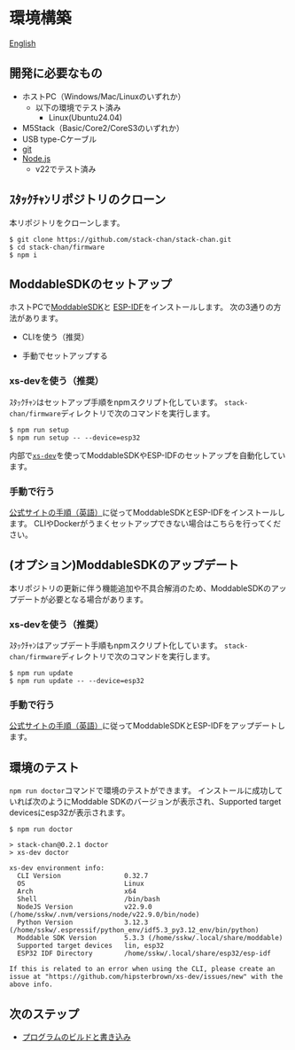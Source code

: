 # 環境構築

[English](./getting-started.md)

## 開発に必要なもの

* ホストPC（Windows/Mac/Linuxのいずれか）
    * 以下の環境でテスト済み
        * Linux(Ubuntu24.04)
* M5Stack（Basic/Core2/CoreS3のいずれか）
* USB type-Cケーブル
* [git](https://git-scm.com/)
* [Node.js](https://nodejs.org/en/)
    * v22でテスト済み

## ｽﾀｯｸﾁｬﾝリポジトリのクローン

本リポジトリをクローンします。

```console
$ git clone https://github.com/stack-chan/stack-chan.git
$ cd stack-chan/firmware
$ npm i
```

## ModdableSDKのセットアップ

ホストPCで[ModdableSDK](https://github.com/Moddable-OpenSource/moddable)と
[ESP-IDF](https://docs.espressif.com/projects/esp-idf/en/latest/esp32/get-started/index.html)をインストールします。
次の3通りの方法があります。

- CLIを使う（推奨）
<!-- - Dockerイメージを使う -->
- 手動でセットアップする

### xs-devを使う（推奨）

ｽﾀｯｸﾁｬﾝはセットアップ手順をnpmスクリプト化しています。
`stack-chan/firmware`ディレクトリで次のコマンドを実行します。

```console
$ npm run setup
$ npm run setup -- --device=esp32
```

内部で[`xs-dev`](https://github.com/HipsterBrown/xs-dev)を使ってModdableSDKやESP-IDFのセットアップを自動化しています。

<!-- Dockerイメージがメンテされてないため一時的コメントアウトする(https://github.com/stack-chan/stack-chan/issues/239)
### Dockerイメージを使う（Linuxのみ）

このリポジトリはDockerfileによるビルド環境を提供しています。
Dockerコンテナの中でファームウェアのビルド、書き込みとデバッグが可能です。

注意：Linux（Ubuntu20.04）で動作確認しています。Windows（WSL）やMacOSでは、コンテナ側からのデバイスへの接続がうまくいかない[問題](https://github.com/stack-chan/stack-chan/issues/144)が報告されているため、非推奨です。

#### ターミナルから

`stack-chan/firmware`ディレクトリで次のコマンドを実行します。

```console
$ ./docker/build-container.sh
$ ./docker/launch-container.sh

# コンテナ内で以下を実行
$ npm install
```

#### VSCodeから

VSCodeのDevContainer用設定を同梱しています。
以下のコマンドでコンテナ内でプロジェクトを開けます。

* コマンドパレットを開く(ctrl+shift+p)
* `>Remote-Containers: Reopen in Container`を実行する
 -->

### 手動で行う

[公式サイトの手順（英語）](https://github.com/Moddable-OpenSource/moddable/blob/public/documentation/Moddable%20SDK%20-%20Getting%20Started.md)に従ってModdableSDKとESP-IDFをインストールします。
CLIやDockerがうまくセットアップできない場合はこちらを行ってください。

## (オプション)ModdableSDKのアップデート

本リポジトリの更新に伴う機能追加や不具合解消のため、ModdableSDKのアップデートが必要となる場合があります。

### xs-devを使う（推奨）

ｽﾀｯｸﾁｬﾝはアップデート手順もnpmスクリプト化しています。
`stack-chan/firmware`ディレクトリで次のコマンドを実行します。

```console
$ npm run update
$ npm run update -- --device=esp32
```

### 手動で行う

[公式サイトの手順（英語）](https://github.com/Moddable-OpenSource/moddable/blob/public/documentation/Moddable%20SDK%20-%20Getting%20Started.md)に従ってModdableSDKとESP-IDFをアップデートします。

## 環境のテスト

`npm run doctor`コマンドで環境のテストができます。
インストールに成功していれば次のようにModdable SDKのバージョンが表示され、Supported target devicesにesp32が表示されます。

```console
$ npm run doctor

> stack-chan@0.2.1 doctor
> xs-dev doctor

xs-dev environment info:
  CLI Version                0.32.7                                                                 
  OS                         Linux                                                                  
  Arch                       x64                                                                    
  Shell                      /bin/bash                                                              
  NodeJS Version             v22.9.0 (/home/sskw/.nvm/versions/node/v22.9.0/bin/node)               
  Python Version             3.12.3 (/home/sskw/.espressif/python_env/idf5.3_py3.12_env/bin/python) 
  Moddable SDK Version       5.3.3 (/home/sskw/.local/share/moddable)                               
  Supported target devices   lin, esp32                                                             
  ESP32 IDF Directory        /home/sskw/.local/share/esp32/esp-idf 

If this is related to an error when using the CLI, please create an issue at "https://github.com/hipsterbrown/xs-dev/issues/new" with the above info.
```

## 次のステップ

- [プログラムのビルドと書き込み](./flashing-firmware_ja.md)
